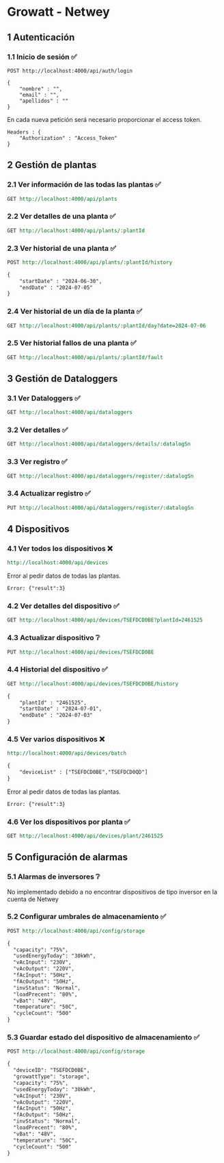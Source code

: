 # Growatt - Netwey

## 1 Autenticación

### 1.1 Inicio de sesión ✅

```
POST http://localhost:4000/api/auth/login
```

```
{
	"nombre" : "",
	"email" : "",
	"apellidos" : ""
}
```

En cada nueva petición será necesario proporcionar el access token.

```
Headers : {
	"Authorization" : "Access_Token"
}
```


## 2 Gestión de plantas

### 2.1 Ver información de las todas las plantas ✅

```rest
GET http://localhost:4000/api/plants
```

### 2.2 Ver detalles de una planta ✅

```rest
GET http://localhost:4000/api/plants/:plantId
```

### 2.3 Ver historial de una planta ✅

```rest
POST http://localhost:4000/api/plants/:plantId/history

{
	"startDate" : "2024-06-30",
	"endDate" : "2024-07-05"
}
```

### 2.4 Ver historial de un día de la planta ✅

```rest
GET http://localhost:4000/api/plants/:plantId/day?date=2024-07-06
```

### 2.5 Ver historial fallos de una planta ✅

```rest
GET http://localhost:4000/api/plants/:plantId/fault
```

## 3 Gestión de Dataloggers

### 3.1 Ver Dataloggers ✅

```rest
GET http://localhost:4000/api/dataloggers
```

### 3.2 Ver detalles ✅

```rest
GET http://localhost:4000/api/dataloggers/details/:datalogSn
```

### 3.3 Ver registro ✅

```rest
GET http://localhost:4000/api/dataloggers/register/:datalogSn
```

### 3.4 Actualizar registro ✅

```rest
PUT http://localhost:4000/api/dataloggers/register/:datalogSn
```

## 4 Dispositivos

### 4.1 Ver todos los dispositivos ❌

```rest
http://localhost:4000/api/devices
```

Error al pedir datos de todas las plantas.

```rest
Error: {"result":3}
```

### 4.2 Ver detalles del dispositivo ✅

```rest
GET http://localhost:4000/api/devices/TSEFDCD0BE?plantId=2461525
```

### 4.3 Actualizar dispositivo ❔

```rest
PUT http://localhost:4000/api/devices/TSEFDCD0BE
```

### 4.4 Historial del dispositivo ✅

```rest
GET http://localhost:4000/api/devices/TSEFDCD0BE/history

{
	"plantId" : "2461525",
	"startDate" : "2024-07-01",
	"endDate" : "2024-07-03"
}
```

### 4.5 Ver varios dispositivos ❌

```rest
http://localhost:4000/api/devices/batch

{
	"deviceList" : ["TSEFDCD0BE","TSEFDCD0QD"]
}
```

Error al pedir datos de todas las plantas.

```rest
Error: {"result":3}
```

### 4.6 Ver los dispositivos por planta ✅

```rest
GET http://localhost:4000/api/devices/plant/2461525
```

## 5 Configuración de alarmas

### 5.1 Alarmas de inversores ❔

No implementado debido a no encontrar dispositivos de tipo inversor en la cuenta de Netwey

### 5.2 Configurar umbrales de almacenamiento ✅

```rest
POST http://localhost:4000/api/config/storage

{
  "capacity": "75%",
  "usedEnergyToday": "30kWh",
  "vAcInput": "230V",
  "vAcOutput": "220V",
  "fAcInput": "50Hz",
  "fAcOutput": "50Hz",
  "invStatus": "Normal",
  "loadPrecent": "80%",
  "vBat": "48V",
  "temperature": "50C",
  "cycleCount": "500"
}
```

### 5.3 Guardar estado del dispositivo de almacenamiento ✅

```rest
POST http://localhost:4000/api/config/storage

{
  "deviceID": "TSEFDCD0BE",
  "growattType": "storage",
  "capacity": "75%",
  "usedEnergyToday": "30kWh",
  "vAcInput": "230V",
  "vAcOutput": "220V",
  "fAcInput": "50Hz",
  "fAcOutput": "50Hz",
  "invStatus": "Normal",
  "loadPrecent": "80%",
  "vBat": "48V",
  "temperature": "50C",
  "cycleCount": "500"
}
```